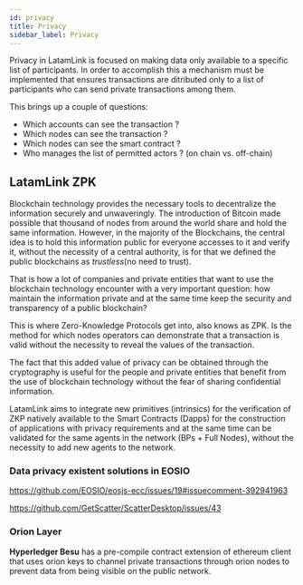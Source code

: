 ```yaml
---
id: privacy
title: Privacy
sidebar_label: Privacy
---
```


Privacy in LatamLink is focused on making data only available to a specific list of participants. In order to accomplish this a mechanism must be implemented that ensures transactions are ditributed only to a list of participants who can send private transactions among them.

This brings up a couple of questions:

- Which accounts can see the transaction ?
- Which nodes can see the transaction ?
- Which nodes can see the smart contract ? 
- Who manages the list of permitted actors ? (on chain vs. off-chain)

## LatamLink ZPK

Blockchain technology provides the necessary tools to decentralize the information securely and unwaveringly. The introduction of Bitcoin made possible that thousand of nodes from around the world share and hold the same information. However, in the majority of the Blockchains, the central idea is to hold this information public for everyone accesses to it and verify it, without the necessity of a central authority, is for that we defined the public blockchains as *trustless*(no need to trust).

That is how a lot of companies and private entities that want to use the blockchain technology encounter with a very important question: how maintain the information private and at the same time keep the security and transparency of a public blockchain?

This is where Zero-Knowledge Protocols get into, also knows as ZPK. Is the method for which nodes operators can demonstrate that a transaction is valid without the necessity to reveal the values of the transaction.

The fact that this added value of privacy can be obtained through the cryptography is useful for the people and private entities that benefit from the use of blockchain technology without the fear of sharing confidential information.

LatamLink aims to integrate new primitives (intrinsics) for the verification of ZKP natively available to the Smart Contracts (Dapps) for the construction of applications with privacy requirements and at the same time can be validated for the same agents in the network (BPs + Full Nodes), without the necessity to add new agents to the network.



### Data privacy existent solutions in EOSIO
https://github.com/EOSIO/eosjs-ecc/issues/19#issuecomment-392941963

https://github.com/GetScatter/ScatterDesktop/issues/43


### Orion Layer

**Hyperledger Besu** has a pre-compile contract extension of ethereum client that uses orion keys to channel private transactions through orion nodes to prevent data from being visible on the public network.
